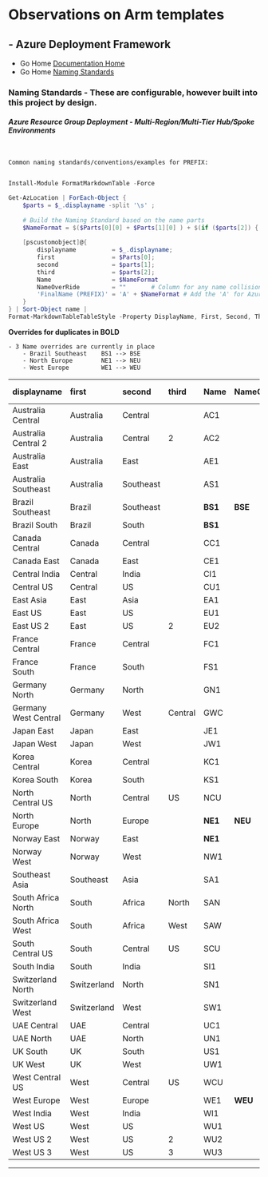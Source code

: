 #  Observations on Arm templates # 

## - Azure Deployment Framework ## 
- Go Home [Documentation Home](./ARM.md)
- Go Home [Naming Standards](./Naming_Standards.md)

### Naming Standards - These are configurable, however built into this project by design.

#### *Azure Resource Group Deployment - Multi-Region/Multi-Tier Hub/Spoke Environments*
<br/>


    Common naming standards/conventions/examples for PREFIX:

```powershell

Install-Module FormatMarkdownTable -Force

Get-AzLocation | ForEach-Object {
    $parts = $_.displayname -split '\s' ;
    
    # Build the Naming Standard based on the name parts
    $NameFormat = $($Parts[0][0] + $Parts[1][0] ) + $(if ($parts[2]) { $parts[2][0] }else { 1 })
    
    [pscustomobject]@{
        displayname          = $_.displayname; 
        first                = $Parts[0]; 
        second               = $parts[1]; 
        third                = $parts[2]; 
        Name                 = $NameFormat
        NameOverRide         = ""       # Column for any name collisions to create "manual" override
        'FinalName (PREFIX)' = 'A' + $NameFormat # Add the 'A' for Azure to the front of the Name
    } 
} | Sort-Object name | 
Format-MarkdownTableTableStyle -Property DisplayName, First, Second, Third, Name, Name, NameOverRide, 'FinalName (Prefix)'

```

**Overrides for duplicates in BOLD**

    - 3 Name overrides are currently in place
        - Brazil Southeast    BS1 --> BSE
        - North Europe        NE1 --> NEU
        - West Europe         WE1 --> WEU


|displayname|first|second|third|Name|NameOverRide|FinalName (Prefix)|
|:--|:--|:--|:--|:--|:--|:--|
|Australia Central|Australia|Central||AC1||AAC1|
|Australia Central 2|Australia|Central|2|AC2||AAC2|
|Australia East|Australia|East||AE1||AAE1|
|Australia Southeast|Australia|Southeast||AS1||AAS1|
|Brazil Southeast|Brazil|Southeast||**BS1**|**BSE**|ABSE|
|Brazil South|Brazil|South||**BS1**||ABS1|
|Canada Central|Canada|Central||CC1||ACC1|
|Canada East|Canada|East||CE1||ACE1|
|Central India|Central|India||CI1||ACI1|
|Central US|Central|US||CU1||ACU1|
|East Asia|East|Asia||EA1||AEA1|
|East US|East|US||EU1||AEU1|
|East US 2|East|US|2|EU2||AEU2|
|France Central|France|Central||FC1||AFC1|
|France South|France|South||FS1||AFS1|
|Germany North|Germany|North||GN1||AGN1|
|Germany West Central|Germany|West|Central|GWC||AGWC|
|Japan East|Japan|East||JE1||AJE1|
|Japan West|Japan|West||JW1||AJW1|
|Korea Central|Korea|Central||KC1||AKC1|
|Korea South|Korea|South||KS1||AKS1|
|North Central US|North|Central|US|NCU||ANCU|
|North Europe|North|Europe||**NE1**|**NEU**|ANEU|
|Norway East|Norway|East||**NE1**||ANE1|
|Norway West|Norway|West||NW1||ANW1|
|Southeast Asia|Southeast|Asia||SA1||ASA1|
|South Africa North|South|Africa|North|SAN||ASAN|
|South Africa West|South|Africa|West|SAW||ASAW|
|South Central US|South|Central|US|SCU||ASCU|
|South India|South|India||SI1||ASI1|
|Switzerland North|Switzerland|North||SN1||ASN1|
|Switzerland West|Switzerland|West||SW1||ASW1|
|UAE Central|UAE|Central||UC1||AUC1|
|UAE North|UAE|North||UN1||AUN1|
|UK South|UK|South||US1||AUS1|
|UK West|UK|West||UW1||AUW1|
|West Central US|West|Central|US|WCU||AWCU|
|West Europe|West|Europe||WE1|**WEU**|AWEU|
|West India|West|India||WI1||AWI1|
|West US|West|US||WU1||AWU1|
|West US 2|West|US|2|WU2||AWU2|
|West US 3|West|US|3|WU3||AWU3|


---
